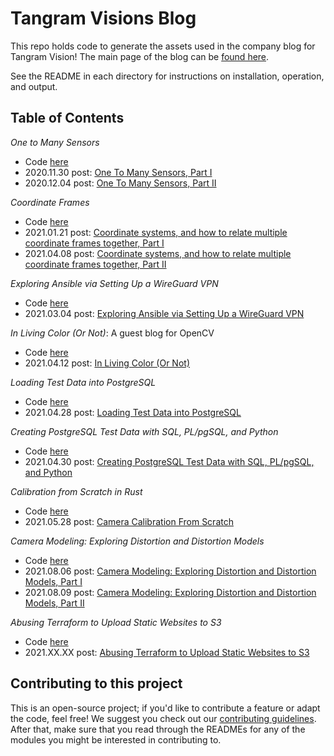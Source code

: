 # Tangram Visions Blog

This repo holds code to generate the assets used in the company blog for Tangram Vision! The main page of the blog can be [found here](https://www.tangramvision.com/blog).

See the README in each directory for instructions on installation, operation, and output.

## Table of Contents

*One to Many Sensors*

- Code [here](2020.11.30_OneToManySensors)
- 2020.11.30 post: [One To Many Sensors, Part I](https://www.tangramvision.com/blog/one-to-many-sensor-trouble-part-1)
- 2020.12.04 post: [One To Many Sensors, Part II](https://www.tangramvision.com/blog/one-to-many-sensor-trouble-part-2)

*Coordinate Frames*

- Code [here](2021.01.21_CoordinateFrames)
- 2021.01.21 post: [Coordinate systems, and how to relate multiple coordinate frames together,
Part I](https://www.tangramvision.com/blog/coordinate-systems-and-how-to-relate-multiple-coordinate-frames-together-part-1)
- 2021.04.08 post: [Coordinate systems, and how to relate multiple coordinate frames together, Part
  II](https://www.tangramvision.com/blog/rotate-scale-translate-coordinate-frames-for-multi-sensor-systems-part-2)

*Exploring Ansible via Setting Up a WireGuard VPN*

- Code [here](2021.03.04_AnsibleVpnSetup)
- 2021.03.04 post: [Exploring Ansible via Setting Up a WireGuard
  VPN](https://www.tangramvision.com/blog/exploring-ansible-via-setting-up-a-wireguard-vpn)

*In Living Color (Or Not)*: A guest blog for OpenCV

- Code [here](2021.04.12_InLivingColorOrNot)
- 2021.04.12 post: [In Living Color \(Or Not\)](https://opencv.org/in-living-color-or-not/)

*Loading Test Data into PostgreSQL*

- Code [here](2021.04.28_LoadingTestDataIntoPostgreSQL)
- 2021.04.28 post: [Loading Test Data into PostgreSQL](https://www.tangramvision.com/blog/loading-test-data-into-postgresql)

*Creating PostgreSQL Test Data with SQL, PL/pgSQL, and Python*

- Code [here](2021.04.30_GeneratingTestDataInPostgreSQL)
- 2021.04.30 post: [Creating PostgreSQL Test Data with SQL, PL/pgSQL, and Python](https://www.tangramvision.com/blog/creating-postgresql-test-data-with-sql-pl-pgsql-and-python)

*Calibration from Scratch in Rust*

- Code [here](2021.05.28_CalibrationFromScratch)
- 2021.05.28 post: [Camera Calibration From Scratch](https://www.tangramvision.com/blog/calibration-from-scratch-using-rust-part-1-of-3)

*Camera Modeling: Exploring Distortion and Distortion Models*

- Code [here](2021.08.03_LensDistortions)
- 2021.08.06 post: [Camera Modeling: Exploring Distortion and Distortion Models, Part
  I](https://www.tangramvision.com/blog/camera-modeling-exploring-distortion-and-distortion-models-part-i)
- 2021.08.09 post: [Camera Modeling: Exploring Distortion and Distortion Models, Part
  II](https://www.tangramvision.com/blog/camera-modeling-exploring-distortion-and-distortion-models-part-ii)

*Abusing Terraform to Upload Static Websites to S3*

- Code [here](2021.XX.XX_TerraformS3Upload)
- 2021.XX.XX post: [Abusing Terraform to Upload Static Websites to S3](https://www.tangramvision.com/blog/abusing-terraform-to-upload-static-websites-to-s3)

## Contributing to this project

This is an open-source project; if you'd like to contribute a feature or adapt the code, feel free! We suggest you check
out our [contributing guidelines](CONTRIBUTING.md). After that, make sure that you read through the READMEs for any of
the modules you might be interested in contributing to.
